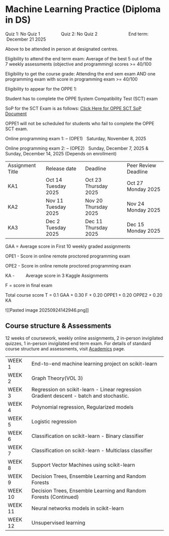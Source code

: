 # Machine Learning Practice (Diploma in DS)

Quiz 1: No Quiz 1                 Quiz 2: No Quiz 2                         End term:  December 21 2025

Above to be attended in person at designated centres.

Eligibility to attend the end term exam: Average of the best 5 out of the 7 weekly assessments (objective and programming) scores >= 40/100

Eligibility to get the course grade: Attending the end sem exam AND one programming exam with score in programming exam >= 40/100

Eligibility to appear for the OPPE 1:

Student has to complete the OPPE System Compatibility Test (SCT) exam

SoP for the SCT Exam is as follows: [Click Here for OPPE SCT SoP Document](https://www.google.com/url?q=https://docs.google.com/document/d/e/2PACX-1vTdav-7UPZozRpna9urZkBmB55ldbfJeUFTRYDMbgEpzdt5rSId3tm0zKKjbTAMLYj49hWwqb9jM0Ca/pub&sa=D&source=editors&ust=1758707661459103&usg=AOvVaw38NlbQeUo2eGB-igL45n_u)

OPPE1 will not be scheduled for students who fail to complete the OPPE SCT exam.

Online programming exam 1: – (OPE1)   Saturday, November 8, 2025         

Online programming exam 2: – (OPE2)   Sunday, December 7, 2025 & Sunday, December 14, 2025 (Depends on enrollment)

|   |   |   |   |
|---|---|---|---|
|Assignment Title|Release date|Deadline|Peer Review Deadline|
|KA1|Oct 14 Tuesday 2025|Oct 23 Thursday 2025|Oct 27 Monday 2025|
|KA2|Nov 11 Tuesday 2025|Nov 20 Thursday 2025|Nov 24 Monday 2025|
|KA3|Dec 2 Tuesday 2025|Dec 11 Thursday 2025|Dec 15 Monday 2025|

GAA = Average score in First 10 weekly graded assignments

OPE1 - Score in online remote proctored programming exam

OPE2 - Score in online remote proctored programming exam

KA -         Average score in 3 Kaggle Assignments        

F = score in final exam

Total course score T = 0.1 GAA + 0.30 F + 0.20 OPPE1 + 0.20 OPPE2 + 0.20 KA

![[Pasted image 20250924142946.png]]


## Course structure & Assessments

12 weeks of coursework, weekly online assignments, 2 in-person invigilated quizzes, 1 in-person invigilated end term exam. For details of standard course structure and assessments, visit [Academics](https://study.iitm.ac.in/ds/academics.html) page.

|   |   |
|---|---|
|WEEK 1|End-to-end machine learning project on scikit-learn|
|WEEK 2|Graph Theory(VOL 3)|
|WEEK 3|Regression on scikit-learn - Linear regression Gradient descent - batch and stochastic.|
|WEEK 4|Polynomial regression, Regularized models|
|WEEK 5|Logistic regression|
|WEEK 6|Classification on scikit-learn - Binary classifier|
|WEEK 7|Classification on scikit-learn - Multiclass classifier|
|WEEK 8|Support Vector Machines using scikit-learn|
|WEEK 9|Decision Trees, Ensemble Learning and Random Forests|
|WEEK 10|Decision Trees, Ensemble Learning and Random Forests (Continued)|
|WEEK 11|Neural networks models in scikit-learn|
|WEEK 12|Unsupervised learning|